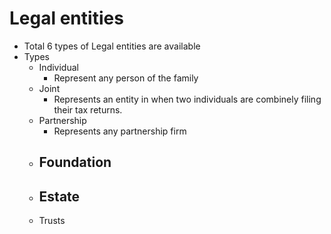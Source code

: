 # Legal entities

- Total 6 types of Legal entities are available
- Types
  - Individual
    - Represent any person of the family
  - Joint
    - Represents an entity in when two individuals are combinely filing their tax returns.  
  - Partnership
    - Represents any partnership firm
  - Foundation
    - 
  - Estate
    - 
  - Trusts
